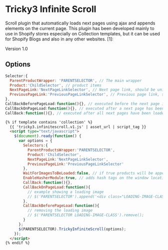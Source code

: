 Tricky3 Infinite Scroll
=========

Scroll plugin that automatically loads next pages using ajax and appends elements on the current page. This plugin has been developed mainly to use in Shopify stores especially on Collection templates, but it can be used for Shopify Blogs and also in any other websites. [1]:

Version 1.0

Options
---------

``` javascript
Selector:{
  ParentProductWrapper: 'PARENTSELECTOR', // The main wrapper
  Product:'ChildSelector', // product items 
  NextPageLink:'NextPageLinkSelector', // Next page link, should be unique on the page
  PreviousPageLink:'PreviousPageLinkSelector', // Previous page link, should be unique on the page
},
CallBackBeforePageLoad:function(){}, // executed before the next page is loaded
CallBackOnPageLoad:function(){}, // executed after a next page has been loaded
CallBack:function(){}, // executed after all next pages have been loaded

```
``` HTML
{% if template contains 'collection' %}
  {{ 'tricky3.infinitescroll.v1.js' | asset_url | script_tag }}
  <script type="text/javascript">
    $(document).ready(function() {
      var options = {
        Selectors:{
          ParentProductsWrapper:'PARENTSELECTOR',
          Product:'ChildSelector',
          NextPageLink:'NextPageLinkSelector',
          PreviousPageLink:'PreviousPageLinkSelector'
        },
        WaitForImagesToBeLoaded:false, // if true products will be appended after all images have loaded
        EnableHasherModule:true, // adds hash tags on the window location href for URL bookmarks
        CallBack:function(){},
        CallBackOnPageLoad:function(){
          // example showing a loading image
          // $('PARENTSELECTOR').append('<div class="LOADING-IMAGE-CLASS"/>');
        },
        CallBackBeforePageLoad:function(){
          // removing the loading image
          // $('PARENTSELECTOR LOADING-IMAGE-CLASS').remove();
        }
      };
      $(PARENTSELECTOR).TrickyInfiniteScroll(options);
    });
  </script>
{% endif %}
```